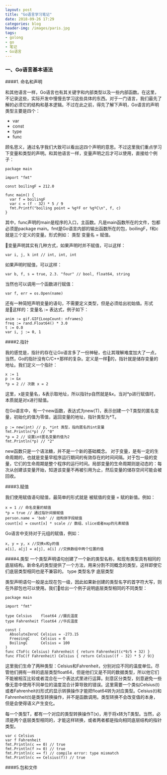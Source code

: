 ```yaml
---
layout: post
title: "Go语言学习笔记"
date: 2018-09-26 17:29
categories: blog
header-img: /images/paris.jpg
tags:
- golong
- go
- 笔记
- Go语言
---
```



### 一、Go语言基本语法

####1. 命名和声明

和其他语言一样，Go语言也有其关键字和内部类型以及一些内部函数。在这里，不记录这些，实际开发中慢慢去学习这些具体的东西。对于一门语言，我们最先了解的必须它的结构和基本逻辑。不过在此之前，得先了解下声明，Go语言的声明类型主要是四个：
* var
* const
* type
* func

顾名思义，通过名字我们大致可以看出这四个声明的意思。不过这里我们重点学习下变量和类型的声明。和其他语言一样，变量声明之后才可以使用，直接给个例子：

```shell
package main

import "fmt"

const boilingF = 212.0

func main() {
  var f = boilingF
  var c = (f - 32) * 5 / 9
  fmt.Printf("boiling point = %gºF or %gºC\n", f, c)
}
```

其中，func声明的main是程序的入口，主函数。凡是main函数所在的文件，包都必须是package main。fmt是Go语言内部的输出函数所在的包，boilingF，f和c就是三个定义的变量。形式例如： 类型 变量名 = 赋值。

变量声明其实有几种方式，如果声明时并不赋值，可以这样：
```shell
var i, j, k int // int, int, int
```
如果声明时赋值，可以这样：
```shell
var b, f, s = true, 2.3. "four" // bool, float64, string
```
当然也可以调用一个函数进行赋值：
```shell
var f, err = os.Open(name)
```
还有一种简短声明变量的语句，不需要定义类型，但是必须给出初始值。形式是这样的：变量名 := 表达式，例子如下：
```shell
anim := gif.GIF{LoopCount: nframes}
freq := rand.Float64() * 3.0
t := 0.0
var i, j := 0, 1
```

####2.指针

我的感觉是，指针的存在让Go语言多了一份神秘，也让其理解难度加大了一点，当然，Go的指针没有C/C++那样的复杂。定义是一样的，指针就是储存变量的地址。我们定义一个指针：
```shell
x := 1
p := &x
*p = 2 // 次数 x = 2
```
这里，x是变量名，&表示取地址，所以指针p自然就是&x。当对*p进行赋值时，本质就是对x进行赋值。

在Go语言中，有一个new函数，表达式为new(T)，表示创建一个T类型的匿名变量，初始化的值为零值，返回变量的地址，指针类型为*T。
```shell
p := new(int) // p, *int 类型，指向匿名的int变量
fmt.Println(*p) // "0"
*p = 2 // 设置int匿名变量的值为2
fmt.Println(*p) // "2"
```
new函数只是一个语法糖，并不是一个新的基础概念。
对于变量，是有一定的生命周期的，也就是变量早程序运行期间的有效存在的时间间隔。对于包一级的变量，它们的生命周期是整个程序的运行时间。局部变量的生命周期则是动态的：每次从创建该变量开始，知道该变量不再被引用为止，然后变量的储存空间可能会被回收。

####3.赋值

我们使用赋值语句赋值，最简单的形式就是 被赋值的变量 = 赋的新值。例如：
```shell
x = 1 // 命名变量的赋值
*p = true // 通过指针间接赋值
person.name = 'bob' // 结构体字段赋值
count[x] = count[x] * scale // 数组、slice或者map的元素赋值
```
Go语言中支持对于元组的赋值，例如：
```shell
x, y = y, x //交换x和y的值
a[i], a[j] = a[j], a[i] //交换数组中两个位置的值
```

####4.类型
一个类型声明语句创建了一个新的类型名称，和现有类型具有相同的底层结构。新命名的类型提供了一个方法，用来分割不同概念的类型，这样即使它们底层类型相同也是不兼容的。
type 类型名字 底层类型

类型声明语句一般是出现在包一级，因此如果新创建的类型名字的首字符大写，则在外部包也可以使用。我们给出一个例子说明底层类型相同的不同类型：
```shell
package main

import "fmt"

type Celsius    float64 //摄氏温度
type Fahrenheit float64 //华氏温度

const (
  AbsoluteZeroC Celsius = -273.15
  FreezingC     Celsius = 0
  BoilingC      Celsius = 100
)
func CToF(c Celsius) Fahrenheit { return Fahrenheit(c*9/5 + 32) }
func FToC(f Fahrenheit) Celsius { return Celsius((f - 32) * 5 / 9)}
```
这里我们生命了两种类型：Celsius和Fahrenheit，分别对应不同的温度单位。尽管他们拥有一样的底层类型float64，但是他们又是不同的数据类型，所以他它们不能被相互比较或者混合在一个表达式里进行运算。刻意区分类型，刻意避免一些像无意中使用不同单位的温度混合计算导致的错误。这里需要一个类似Celsius(t)或者Fahrenheit(t)形式的显示转换操作才能把float64转为对应类型。Celsius(t)和Fahrenheit(t)是类型转换操作，并不是函数调用。类型转换不会改变值的本身，但是会使得语义产生变化。

每一个类型T，都有一个对应的类型转换操作T(x)，用于将x转为T类型。当然，必须是两个底层类型相同的，才能这样转换，或者两者都是指向相同底层结构的指针类型。
```shell
var c Celsius
var f Fahrenheit
fmt.Println(c == 0) // true
fmt.Println(f >= 0) // true
fmt.Println(c == f) // compile error: type mismatch
fmt.Println(c == Celsius(f)) // true
```

####5.包和文件
